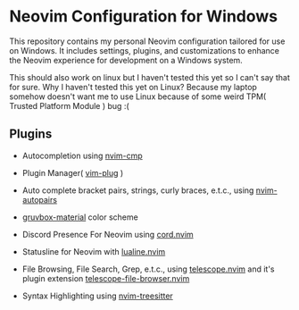 # Neovim Configuration for Windows

This repository contains my personal Neovim configuration tailored for use on Windows. It includes settings, plugins, and customizations to enhance the Neovim experience for development on a Windows system.

This should also work on linux but I haven't tested this yet so I can't say that for sure. Why I haven't tested this yet on Linux? Because my laptop somehow doesn't want me to use Linux because of some weird TPM( Trusted Platform Module ) bug :(

## Plugins

- Autocompletion using [nvim-cmp](https://github.com/hrsh7th/nvim-cmp)

- Plugin Manager( [vim-plug](https://github.com/junegunn/vim-plug) )

- Auto complete bracket pairs, strings, curly braces, e.t.c., using [nvim-autopairs](https://github.com/windwp/nvim-autopairs)

- [gruvbox-material](https://github.com/sainnhe/gruvbox-material) color scheme

- Discord Presence For Neovim using [cord.nvim](https://github.com/vyfor/cord.nvim)

- Statusline for Neovim with [lualine.nvim](https://github.com/nvim-lualine/lualine.nvim)

- File Browsing, File Search, Grep, e.t.c., using [telescope.nvim](https://github.com/nvim-telescope/telescope.nvim) and it's plugin extension [telescope-file-browser.nvim](https://github.com/nvim-telescope/telescope-file-browser.nvim)

- Syntax Highlighting using [nvim-treesitter](https://github.com/nvim-treesitter/nvim-treesitter)
